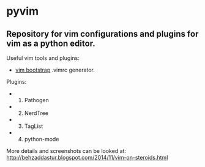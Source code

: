 pyvim
=====

Repository for vim configurations and plugins for vim as a python editor.
--------------------------------------------------------------------------

Useful vim tools and plugins:
* [vim bootstrap](http://vim-bootstrap.com/) .vimrc generator. 

Plugins:
* 1. Pathogen
* 2. NerdTree
* 3. TagList
* 4. python-mode

More details and screenshots can be looked at:
http://behzaddastur.blogspot.com/2014/11/vim-on-steroids.html
